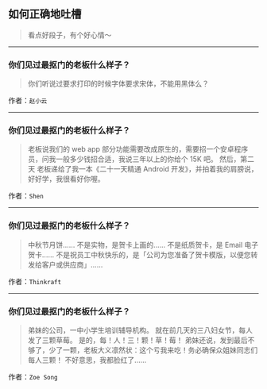 ## 如何正确地吐槽

> 看点好段子，有个好心情～


 
---

### 你们见过最抠门的老板什么样子？

> 你们听说过要求打印的时候字体要求宋体，不能用黑体么？


作者：`赵小云`

---

### 你们见过最抠门的老板什么样子？

> 老板说我们的 web app 部分功能需要改成原生的，需要招一个安卓程序员，问我一般多少钱招合适，我说三年以上的你给个 15K 吧。
> 然后，第二天
> 老板递给了我一本《二十一天精通 Android 开发》，并拍着我的肩膀说，好好学，我很看好你喔。


作者：`Shen`

---

### 你们见过最抠门的老板什么样子？

> 中秋节月饼……
> 不是实物，是贺卡上画的……
> 不是纸质贺卡，是 Email 电子贺卡……
> 不是祝员工中秋快乐的，是「公司为您准备了贺卡模版，以便您转发给客户或供应商」……


作者：`Thinkraft`

---

### 你们见过最抠门的老板什么样子？

> 弟妹的公司，一中小学生培训辅导机构。
> 就在前几天的三八妇女节，每人发了三颗草莓。
> 是的，每！人！三！颗！草！莓！
> 弟妹还说，发到最后不够了，少了一颗，老板大义凛然状：这个亏我来吃！务必确保众姐妹同志们每人三颗！
> 不好意思，我都脸红了……


作者：`Zoe Song`